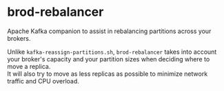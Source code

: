 # brod-rebalancer
Apache Kafka companion to assist in rebalancing partitions across your brokers.

Unlike `kafka-reassign-partitions.sh`, `brod-rebalancer` takes into account your broker's capacity and your partition sizes when deciding where to move a replica. \
It will also try to move as less replicas as possible to minimize network traffic and CPU overload.
